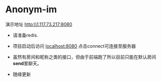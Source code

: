 # Anonym-im

演示地址 <http:\\1.117.73.217:8080>

* 请准备redis.

* 项目启动后访问 <localhost:8080> 点击connect可连接至服务器

* 虽然有房间和昵称之类的接口，但由于前端跑了所以目前只能在默认房间**send**里聊天。

* 随缘更新